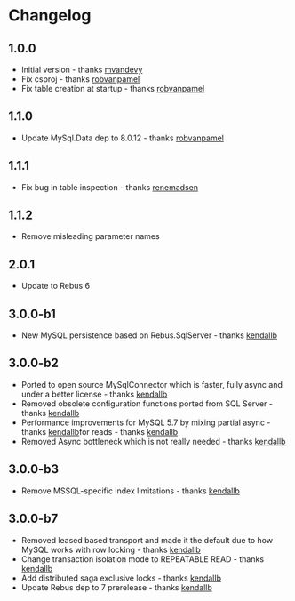 # Changelog

## 1.0.0
* Initial version - thanks [mvandevy]
* Fix csproj - thanks [robvanpamel]
* Fix table creation at startup - thanks [robvanpamel]

## 1.1.0
* Update MySql.Data dep to 8.0.12 - thanks [robvanpamel]

## 1.1.1
* Fix bug in table inspection - thanks [renemadsen]

## 1.1.2
* Remove misleading parameter names

## 2.0.1
* Update to Rebus 6

## 3.0.0-b1
* New MySQL persistence based on Rebus.SqlServer - thanks [kendallb]

## 3.0.0-b2
* Ported to open source MySqlConnector which is faster, fully async and under a better license - thanks [kendallb]
* Removed obsolete configuration functions ported from SQL Server - thanks [kendallb]
* Performance improvements for MySQL 5.7 by mixing partial async  - thanks [kendallb]for reads - thanks [kendallb]
* Removed Async bottleneck which is not really needed - thanks [kendallb]

## 3.0.0-b3
* Remove MSSQL-specific index limitations - thanks [kendallb]

## 3.0.0-b7
* Removed leased based transport and made it the default due to how MySQL works with row locking - thanks [kendallb]
* Change transaction isolation mode to REPEATABLE READ - thanks [kendallb]
* Add distributed saga exclusive locks - thanks [kendallb]
* Update Rebus dep to 7 prerelease - thanks [kendallb]


[kendallb]: https://github.com/kendallb
[mvandevy]: https://github.com/mvandevy
[renemadsen]: https://github.com/renemadsen
[robvanpamel]: https://github.com/robvanpamel
